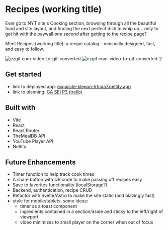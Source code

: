 # Recipes (working title)
Ever go to NYT site's Cooking section, browsing through all the beautiful food and site layout, and finding the next perfect dish to whip up... only to get hit with the paywall *one second* after getting to the recipe page? 

Meet Recipes (working title): a recipe catalog - minimally designed, fast, and easy to follow. 

![ezgif com-video-to-gif-converted](https://github.com/jeffmancilla/recipes/assets/54294370/dc5de32d-9a27-49cb-a534-c5925ef04406)
![ezgif com-video-to-gif-converted-2](https://github.com/jeffmancilla/recipes/assets/54294370/ec9784e8-a35f-4b2d-9919-34964cb04b09)

## Get started
- link to deployed app: [exquisite-klepon-51cda7.netlify.app](https://exquisite-klepon-51cda7.netlify.app)
- link to planning: [GA SEI P3 (trello)](https://trello.com/b/6KS7PoeZ/ga-sei-p3)

## Built with
- Vite
- React
- React Router
- TheMealDB API
- YouTube Player API
- Netlify

## Future Enhancements
- Timer function to help track cook times
- A share button with QR code to make passing off recipes easy
- Save to favorites functionality (localStorage?)
- Backend, authentication, recipe CRUD
- Refactor with Svelte/Astro to make the site static (and blazingly fast)
- style for mobile/tablets: some ideas:
  - timer as a toast component
  - ingredients contained in a section/aside and sticky to the left/right of viewport
  - video minimizes to small player on the corner when out of focus
